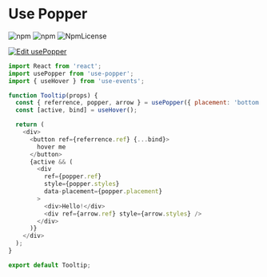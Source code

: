 # Use Popper

![npm](https://img.shields.io/npm/dt/use-popper.svg)
![npm](https://img.shields.io/npm/v/use-popper.svg)
![NpmLicense](https://img.shields.io/npm/l/use-popper.svg)

[![Edit usePopper](https://codesandbox.io/static/img/play-codesandbox.svg)](https://codesandbox.io/s/mzkm04xqw8?fontsize=14)

```js
import React from 'react';
import usePopper from 'use-popper';
import { useHover } from 'use-events';

function Tooltip(props) {
  const { referrence, popper, arrow } = usePopper({ placement: 'bottom' });
  const [active, bind] = useHover();

  return (
    <div>
      <button ref={referrence.ref} {...bind}>
        hover me
      </button>
      {active && (
        <div
          ref={popper.ref}
          style={popper.styles}
          data-placement={popper.placement}
        >
          <div>Hello!</div>
          <div ref={arrow.ref} style={arrow.styles} />
        </div>
      )}
    </div>
  );
}

export default Tooltip;
```
